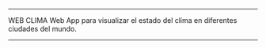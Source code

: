 -----------------------------------------------------------------------------

WEB CLIMA
Web App para visualizar el estado del clima en diferentes ciudades del mundo.

-----------------------------------------------------------------------------
